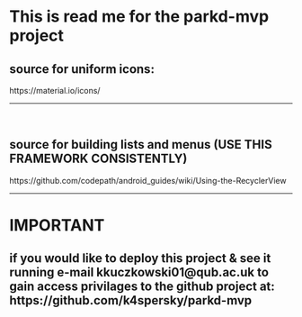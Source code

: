 <h1>This is read me for the parkd-mvp project</h1>

<h2>source for uniform icons:</h2>
https://material.io/icons/
<hr>
<br>
<h2>source for building lists and menus (USE THIS FRAMEWORK CONSISTENTLY)</h2>
https://github.com/codepath/android_guides/wiki/Using-the-RecyclerView
<hr>

<h1>IMPORTANT</h1>

<h2>if you would like to deploy this project & see it running e-mail kkuczkowski01@qub.ac.uk to gain
access privilages to the github project at: https://github.com/k4spersky/parkd-mvp</h2>
